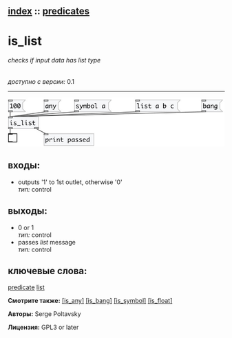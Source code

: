 [index](index.html) :: [predicates](category_predicates.html)
---

# is_list

###### checks if input data has *list* type

*доступно с версии:* 0.1

---




[![example](../examples/img/is_list.jpg)](../examples/pd/is_list.pd)









## входы:

* outputs &#39;1&#39; to 1st outlet, otherwise &#39;0&#39;<br>
_тип:_ control



## выходы:

* 0 or 1<br>
_тип:_ control
* passes *list* message<br>
_тип:_ control



## ключевые слова:

[predicate](keywords/predicate.html)
[list](keywords/list.html)



**Смотрите также:**
[\[is_any\]](is_any.html)
[\[is_bang\]](is_bang.html)
[\[is_symbol\]](is_symbol.html)
[\[is_float\]](is_float.html)




**Авторы:** Serge Poltavsky




**Лицензия:** GPL3 or later






